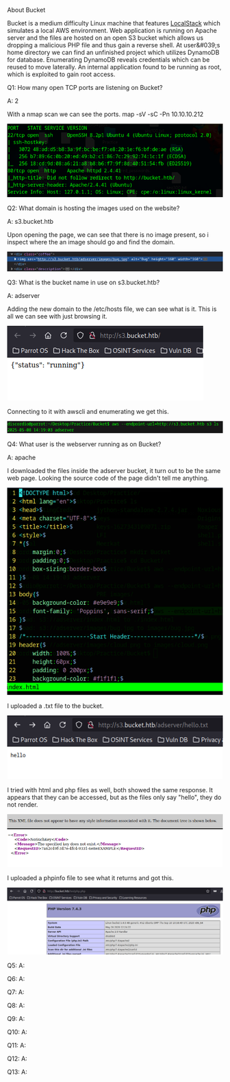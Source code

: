 
About Bucket

Bucket is a medium difficulty Linux machine that features [LocalStack](https://github.com/localstack/localstack) which simulates a local AWS environment. Web application is running on Apache server and the files are hosted on an open S3 bucket which allows us dropping a malicious PHP file and thus gain a reverse shell. At user&amp;#039;s home directory we can find an unfinished project which utilizes DynamoDB for database. Enumerating DynamoDB reveals credentials which can be reused to move laterally. An internal application found to be running as root, which is exploited to gain root access.



Q1: How many open TCP ports are listening on Bucket?

A: 2

With a nmap scan we can see the ports. map -sV -sC -Pn 10.10.10.212

![](../../Img/Pasted%20image%2020250508140220.png)

Q2: What domain is hosting the images used on the website?

A: s3.bucket.htb

Upon opening the page, we can see that there is no image present, so i inspect where the an image should go and find the domain.

![](../../Img/Pasted%20image%2020250508141159.png)

Q3: What is the bucket name in use on s3.bucket.htb?

A: adserver

Adding the new domain to the /etc/hosts file, we can see what is it.
This is all we can see with just browsing it.

![](../../Img/Pasted%20image%2020250508142126.png)

Connecting to it with awscli and enumerating we get this.

![](../../Img/Pasted%20image%2020250508142253.png)

Q4: What user is the webserver running as on Bucket?

A: apache

I downloaded the files inside the adserver bucket, it turn out to be the same web page.
Looking the source code of the page didn't tell me anything.

![](../../Img/Pasted%20image%2020250508143800.png)

I uploaded a .txt file to the bucket.

![](../../Img/Pasted%20image%2020250508144256.png)

I tried with html and php files as well, both showed the same response.
It appears that they can be accessed, but as the files only say "hello", they do not render.

![](../../Img/Pasted%20image%2020250508145324.png)

I uploaded a phpinfo file to see what it returns and got this.

![](../../Img/Pasted%20image%2020250508150552.png)

Q5: 
A: 

Q6: 
A: 

Q7: 
A: 

Q8: 
A: 

Q9: 
A: 

Q10: 
A: 

Q11: 
A: 

Q12:
A: 

Q13: 
A: 




